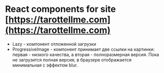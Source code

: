 
# React components for site [https://tarottellme.com](https://tarottellme.com) 

* Lazy - компонент отложенной загрузки
* ProgressiveImage - компонент принимает две ссылки на картинки:
     первая - низкого качества, а вторая - полноразмерная версия.
     Пока не загрузится полная версия, в браузере отображается
     минимальная с эффектом blur.



